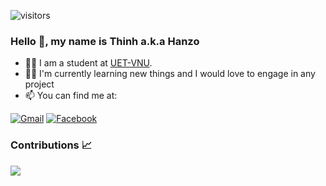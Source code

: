 ![visitors](https://visitor-badge.glitch.me/badge?page_id=thanhtvt.visitor-badge)
### Hello 👋, my name is Thinh a.k.a Hanzo

- 👨‍🎓 I am a student at [UET-VNU](https://uet.vnu.edu.vn/).  
- 👨🏻 I'm currently learning new things and I would love to engage in any project
- 📫 You can find me at:

[![Gmail](https://img.shields.io/badge/Gmail-D14836?style=for-the-badge&logo=gmail&logoColor=white)](mailto:thinhrom11@gmail.com)
[![Facebook](https://img.shields.io/badge/Facebook-1877F2?style=for-the-badge&logo=facebook&logoColor=white)](https://www.facebook.com/hanzomaster)

### Contributions 📈
<p>
  <img src="https://github-readme-stats.vercel.app/api?username=hanzomaster&show_icons=true&theme=onedark&count_private=true&hide_border=true" />
</p>
